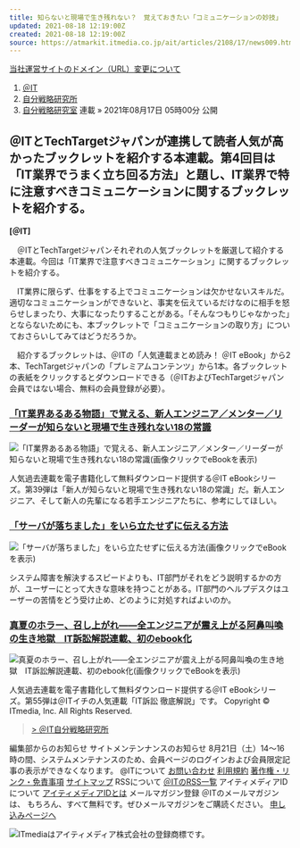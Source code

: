 ```yaml
---
title: 知らないと現場で生き残れない？　覚えておきたい「コミュニケーションの妙技」
updated: 2021-08-18 12:19:00Z
created: 2021-08-18 12:19:00Z
source: https://atmarkit.itmedia.co.jp/ait/articles/2108/17/news009.html
---
```


[当社運営サイトのドメイン（URL）変更について](https://corp.itmedia.co.jp/corp/info/2021/04/20/210420/)

1. [＠IT](https://atmarkit.itmedia.co.jp/)
2. [自分戦略研究所](https://atmarkit.itmedia.co.jp/ait/subtop/jibun/)
3. [自分戦略研究室](https://atmarkit.itmedia.co.jp/ait/subtop/jibun/ljibun/)
連載
»  2021年08月17日 05時00分 公開

## ＠ITとTechTargetジャパンが連携して読者人気が高かったブックレットを紹介する本連載。第4回目は「IT業界でうまく立ち回る方法」と題し、IT業界で特に注意すべきコミュニケーションに関するブックレットを紹介する。

**[＠IT]**

　＠ITとTechTargetジャパンそれぞれの人気ブックレットを厳選して紹介する本連載。今回は「IT業界で注意すべきコミュニケーション」に関するブックレットを紹介する。

　IT業界に限らず、仕事をする上でコミュニケーションは欠かせないスキルだ。適切なコミュニケーションができないと、事実を伝えているだけなのに相手を怒らせしまったり、大事になったりすることがある。「そんなつもりじゃなかった」とならないためにも、本ブックレットで「コミュニケーションの取り方」についておさらいしてみてはどうだろうか。

　紹介するブックレットは、＠ITの「人気連載まとめ読み！ ＠IT eBook」から2本、TechTargetジャパンの「プレミアムコンテンツ」から1本。各ブックレットの表紙をクリックするとダウンロードできる（＠ITおよびTechTargetジャパン会員ではない場合、無料の会員登録が必要）。

### [「IT業界あるある物語」で覚える、新人エンジニア／メンター／リーダーが知らないと現場で生き残れない18の常識](https://id.itmedia.jp/isentry/contents?sc=0c1c43111448b131d65b3b380041de26f2edd6264ee1c371184f54d26ab53365&lc=7d7179c146d0d6af4ebd304ab799a718fe949a8dcd660cd6d12fb97915f9ab0a&return_url=http://ids.itmedia.jp/dl/atmarkit_ebook39_activedirectory.pdf&encoding=shiftjis&cr=62132cd41c9124a2f91f77999cf7a0df3c11335c4069a58f1fc4584a84d1bbd8)

[![](https://image.itmedia.co.jp/ait/articles/2108/17/icon1_w190.jpg)](https://id.itmedia.jp/isentry/contents?sc=0c1c43111448b131d65b3b380041de26f2edd6264ee1c371184f54d26ab53365&lc=7d7179c146d0d6af4ebd304ab799a718fe949a8dcd660cd6d12fb97915f9ab0a&return_url=http://ids.itmedia.jp/dl/atmarkit_ebook39_activedirectory.pdf&encoding=shiftjis&cr=62132cd41c9124a2f91f77999cf7a0df3c11335c4069a58f1fc4584a84d1bbd8)「IT業界あるある物語」で覚える、新人エンジニア／メンター／リーダーが知らないと現場で生き残れない18の常識(画像クリックでeBookを表示)

人気過去連載を電子書籍化して無料ダウンロード提供する＠IT eBookシリーズ。第39弾は「新人が知らないと現場で生き残れない18の常識」だ。新人エンジニア、そして新人の先輩になる若手エンジニアたちに、参考にしてほしい。

### [「サーバが落ちました」をいら立たせずに伝える方法](https://id.itmedia.jp/isentry/contents?sc=165940940a02a187e4463ff467090930038c5af8fc26107bf301e714f599a1da&lc=582c0168ba17eac49642bc85ae623204069e8d6ea06cf45af11e7de46ea31d18&return_url=https://ids.itmedia.jp/dl/tt_55126.pdf&encoding=shiftjis&cr=62132cd41c9124a2f91f77999cf7a0df3c11335c4069a58f1fc4584a84d1bbd8)

[![](https://image.itmedia.co.jp/ait/articles/2108/17/icon3_w190.jpg)](https://id.itmedia.jp/isentry/contents?sc=165940940a02a187e4463ff467090930038c5af8fc26107bf301e714f599a1da&lc=582c0168ba17eac49642bc85ae623204069e8d6ea06cf45af11e7de46ea31d18&return_url=https://ids.itmedia.jp/dl/tt_55126.pdf&encoding=shiftjis&cr=62132cd41c9124a2f91f77999cf7a0df3c11335c4069a58f1fc4584a84d1bbd8)「サーバが落ちました」をいら立たせずに伝える方法(画像クリックでeBookを表示)

システム障害を解決するスピードよりも、IT部門がそれをどう説明するかの方が、ユーザーにとって大きな意味を持つことがある。IT部門のヘルプデスクはユーザーの苦情をどう受け止め、どのように対処すればよいのか。

### [真夏のホラー、召し上がれ――全エンジニアが震え上がる阿鼻叫喚の生き地獄　IT訴訟解説連載、初のebook化](https://id.itmedia.jp/isentry/contents?sc=0c1c43111448b131d65b3b380041de26f2edd6264ee1c371184f54d26ab53365&lc=7d7179c146d0d6af4ebd304ab799a718fe949a8dcd660cd6d12fb97915f9ab0a&return_url=https://ids.itmedia.jp/dl/atmarkit_ebook55_lawsuit.pdf&encoding=shiftjis&cr=62132cd41c9124a2f91f77999cf7a0df3c11335c4069a58f1fc4584a84d1bbd8)

[![](https://image.itmedia.co.jp/ait/articles/2108/17/icon2_w190.jpg)](https://id.itmedia.jp/isentry/contents?sc=0c1c43111448b131d65b3b380041de26f2edd6264ee1c371184f54d26ab53365&lc=7d7179c146d0d6af4ebd304ab799a718fe949a8dcd660cd6d12fb97915f9ab0a&return_url=https://ids.itmedia.jp/dl/atmarkit_ebook55_lawsuit.pdf&encoding=shiftjis&cr=62132cd41c9124a2f91f77999cf7a0df3c11335c4069a58f1fc4584a84d1bbd8)真夏のホラー、召し上がれ――全エンジニアが震え上がる阿鼻叫喚の生き地獄　IT訴訟解説連載、初のebook化(画像クリックでeBookを表示)

人気過去連載を電子書籍化して無料ダウンロード提供する＠IT eBookシリーズ。第55弾は＠ITイチの人気連載「IT訴訟 徹底解説」です。
Copyright © ITmedia, Inc. All Rights Reserved.

> [> ＠IT自分戦略研究所](https://www.facebook.com/atmkitjibun/)

編集部からのお知らせ
サイトメンテンナンスのお知らせ
8月21日（土）14〜16時の間、システムメンテナンスのため、会員ページのログインおよび会員限定記事の表示ができなくなります。
@ITについて
[お問い合わせ](https://atmarkit.itmedia.co.jp/aboutus/contact_us/contact_us.html)
[利用規約](https://atmarkit.itmedia.co.jp/ait/subtop/termofuse.html)
[著作権・リンク・免責事項](https://atmarkit.itmedia.co.jp/ait/subtop/copyright.html)
[サイトマップ](https://atmarkit.itmedia.co.jp/info/sitemap/sitemap.html)
RSSについて
[＠ITのRSS一覧](https://corp.itmedia.co.jp/media/rss_list/)
アイティメディアIDについて
[アイティメディアIDとは](http://id.itmedia.jp/info/campaign/all_id.html)
メールマガジン登録
＠ITのメールマガジンは、 もちろん、すべて無料です。ぜひメールマガジンをご購読ください。
[申し込みページへ](https://atmarkit.itmedia.co.jp/ait/subtop/info/lp/ait_new.html)

[![](https://image.itmedia.co.jp/images/logo/170_itmedia_bgw.gif)](https://corp.itmedia.co.jp/)ITmediaはアイティメディア株式会社の登録商標です。